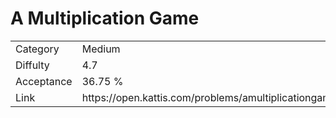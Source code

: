 # A Multiplication Game

<table>
    <tr>
        <td>Category</td>
        <td>Medium</td>
    </tr>
    <tr>
        <td>Diffulty</td>
        <td>4.7</td>
    </tr>
    <tr>
        <td>Acceptance</td>
        <td>36.75 %</td>
    </tr>
    <tr>
        <td>Link</td>
        <td>https://open.kattis.com/problems/amultiplicationgame</td>
    </tr>
</table>